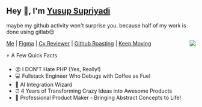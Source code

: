 <h2>Hey 👋, I'm <a href="https://yusupsupriyadi.com/">Yusup Supriyadi</a></h2>
<p>maybe my github activity won't surprise you. because half of my work is done using gitlab😌</p>
<img align="right" src="https://media2.giphy.com/media/v1.Y2lkPTc5MGI3NjExZXd5c3hwMHUwdHlqNGg3Y3o5MWlsZmNwMm5iNTlycDBlZGtnandzMCZlcD12MV9pbnRlcm5hbF9naWZfYnlfaWQmY3Q9Zw/KpACNEh8jXK2Q/giphy.gif" />
<p><a href="https://yusupsupriyadi.com">Me</a> | <a href="https://www.figma.com/@yusupsupriyadi">Figma</a> | <a href="https://cvroasted.com">Cv Reviewer</a> | <a href="https://github.cvroasted.com">Github Roasting</a> | <a href="https://marketplace.visualstudio.com/items?itemName=Yusupsupriyadicom.keep-moving">Keep Moving</a></p>

<p>⚡️ A Few Quick Facts</p>
<ul> 
<li>😠 I DON'T Hate PHP (Yes, Really!)</li> 
<li>💻 Fullstack Engineer Who Debugs with Coffee as Fuel</li> 
<li>🤖 AI Integration Wizard </li> 
<li>⏰ 4 Years of Transforming Crazy Ideas into Awesome Products</li> 
<li>🎨 Professional Product Maker - Bringing Abstract Concepts to Life!</li> 
</ul>
